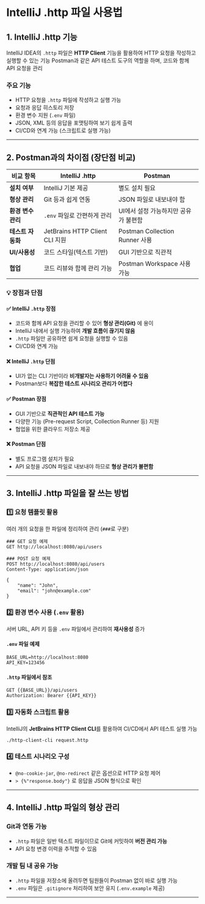 # IntelliJ .http 파일 사용법

## 1. IntelliJ .http 기능
IntelliJ IDEA의 `.http` 파일은 **HTTP Client** 기능을 활용하여 HTTP 요청을 작성하고 실행할 수 있는 기능
Postman과 같은 API 테스트 도구의 역할을 하며, 코드와 함께 API 요청을 관리

### 주요 기능
- HTTP 요청을 `.http` 파일에 작성하고 실행 가능
- 요청과 응답 히스토리 저장
- 환경 변수 지원 (`.env` 파일)
- JSON, XML 등의 응답을 포맷팅하여 보기 쉽게 출력
- CI/CD와 연계 가능 (스크립트로 실행 가능)

---

## 2. Postman과의 차이점 (장단점 비교)

| 비교 항목  | IntelliJ .http | Postman |
|------------|---------------|---------|
| **설치 여부** | IntelliJ 기본 제공 | 별도 설치 필요 |
| **형상 관리** | Git 등과 쉽게 연동 | JSON 파일로 내보내야 함 |
| **환경 변수 관리** | `.env` 파일로 간편하게 관리 | UI에서 설정 가능하지만 공유가 불편함 |
| **테스트 자동화** | JetBrains HTTP Client CLI 지원 | Postman Collection Runner 사용 |
| **UI/사용성** | 코드 스타일(텍스트 기반) | GUI 기반으로 직관적 |
| **협업** | 코드 리뷰와 함께 관리 가능 | Postman Workspace 사용 가능 |

### 💡 장점과 단점
#### ✅ IntelliJ `.http` 장점
- 코드와 함께 API 요청을 관리할 수 있어 **형상 관리(Git)** 에 용이
- IntelliJ 내에서 실행 가능하여 **개발 흐름이 끊기지 않음**
- `.http` 파일만 공유하면 쉽게 요청을 실행할 수 있음
- CI/CD와 연계 가능

#### ❌ IntelliJ `.http` 단점
- UI가 없는 CLI 기반이라 **비개발자는 사용하기 어려울 수 있음**
- Postman보다 **복잡한 테스트 시나리오 관리가 어렵다**

#### ✅ Postman 장점
- GUI 기반으로 **직관적인 API 테스트 가능**
- 다양한 기능 (Pre-request Script, Collection Runner 등) 지원
- 협업을 위한 클라우드 저장소 제공

#### ❌ Postman 단점
- 별도 프로그램 설치가 필요
- API 요청을 JSON 파일로 내보내야 하므로 **형상 관리가 불편함**

---

## 3. IntelliJ .http 파일을 잘 쓰는 방법

### 1️⃣ 요청 템플릿 활용
여러 개의 요청을 한 파일에 정리하여 관리 (`###`로 구분)
```http
### GET 요청 예제
GET http://localhost:8080/api/users

### POST 요청 예제
POST http://localhost:8080/api/users
Content-Type: application/json

{
    "name": "John",
    "email": "john@example.com"
}
```

### 2️⃣ 환경 변수 사용 (`.env` 활용)
서버 URL, API 키 등을 `.env` 파일에서 관리하여 **재사용성** 증가  
#### `.env` 파일 예제
```env
BASE_URL=http://localhost:8080
API_KEY=123456
```

#### `.http` 파일에서 참조
```http
GET {{BASE_URL}}/api/users
Authorization: Bearer {{API_KEY}}
```

### 3️⃣ 자동화 스크립트 활용
IntelliJ의 **JetBrains HTTP Client CLI**를 활용하여 CI/CD에서 API 테스트 실행 가능  
```shell
./http-client-cli request.http
```

### 4️⃣ 테스트 시나리오 구성
- `@no-cookie-jar`, `@no-redirect` 같은 옵션으로 HTTP 요청 제어  
- `> {%"response.body"}` 로 응답을 JSON 형식으로 확인  

---

## 4. IntelliJ .http 파일의 형상 관리

### Git과 연동 가능
- `.http` 파일은 일반 텍스트 파일이므로 Git에 커밋하여 **버전 관리 가능**
- API 요청 변경 이력을 추적할 수 있음

### 개발 팀 내 공유 가능
- `.http` 파일을 저장소에 올려두면 팀원들이 Postman 없이 바로 실행 가능
- `.env` 파일은 `.gitignore` 처리하여 보안 유지 (`.env.example` 제공)

---
